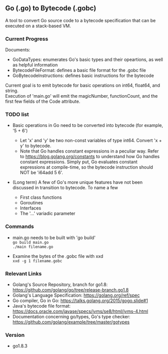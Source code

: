 ## Go (.go) to Bytecode (.gobc)  
A tool to convert Go source code to a bytecode specification that can be executed on a stack-based VM.  

### Current Progress  
Documents:
- GoDataTypes: enumerates Go's basic types and their opeartions, as well as helpful information 
- BytecodeFileFormat: defines a basic file format for the .gobc file   
- GoBytecodeInstructions: defines basic instructions for the bytecode 
 
Current goal is to emit bytecode for basic operations on int64, float64, and string.  
Execution of 'main.go' will emit the magicNumber, functionCount, and the first few fields of the Code attribute.  
### TODO list  
- Basic operations in Go need to be converted into bytecode (for example, '5 + 6')  
    - Let 'x' and 'y' be two non-const variables of type int64. Convert 'x + y' to bytecode.
    - Note that Go handles constant expressions in a peculiar way. Refer to https://blog.golang.org/constants to understand how Go handles constant expressions. Simply put, Go evaluates constant expressions at compile-time, so the bytecode instruction should NOT be 'i64add 5 6'.  

- (Long term) A few of Go's more unique features have not been discussed in transition to bytecode. To name a few
    - First class functions
    - Goroutines
    - Interfaces
    - The '...' variadic parameter

### Commands
- main.go needs to be built with 'go build'  
`go build main.go`  
`./main filename.go`  

- Examine the bytes of the .gobc file with xxd  
`xxd -g 1 filename.gobc`

### Relevant Links
- Golang's Source Repository, branch for go1.8: https://github.com/golang/go/tree/release-branch.go1.8  
- Golang's Language Specification: https://golang.org/ref/spec  
- Go compiler, Go in Go: https://talks.golang.org/2015/gogo.slide#1  
- Java's bytecode file format: https://docs.oracle.com/javase/specs/jvms/se8/html/jvms-4.html   
- Documentation concerning go/types, Go's type checker: https://github.com/golang/example/tree/master/gotypes   

### Version  
- go1.8.3 

